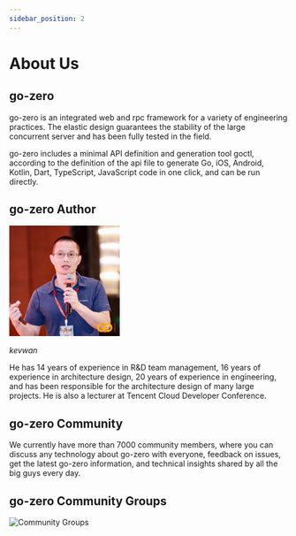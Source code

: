 ```yaml
---
sidebar_position: 2
---
```


# About Us

## go-zero

go-zero is an integrated web and rpc framework for a variety of engineering practices. The elastic design guarantees the stability of the large concurrent server and has been fully tested in the field.

go-zero includes a minimal API definition and generation tool goctl, according to the definition of the api file to generate Go, iOS, Android, Kotlin, Dart, TypeScript, JavaScript code in one click, and can be run directly.

## go-zero Author

[<img src="/img/kevin.jpeg" width="200px" height="200px" alt="kevwan"/>](https://github.com/kevwan)

*kevwan*

He has 14 years of experience in R&D team management, 16 years of experience in architecture design, 20 years of experience in engineering, and has been responsible for the architecture design of many large projects.
He is also a lecturer at Tencent Cloud Developer Conference.

## go-zero Community
We currently have more than 7000 community members, where you can discuss any technology about go-zero with everyone, feedback on issues, get the latest go-zero information, and technical insights shared by all the big guys every day.

## go-zero Community Groups
<img src="https://raw.githubusercontent.com/tal-tech/zero-doc/main/doc/images/wechat.jpg" width="300" alt="Community Groups"/>

